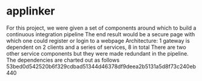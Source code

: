 # applinker
For this project, we were given a set of components around which to build a continuous integration pipeline
The end result would be a secure page with which one could register or login to a webpage
Architecture:
1 gateway is dependent on 2 clients and a series of services, 8 in total
There are two other service components but they were made redundant in the pipeline. The dependencies are charted out as follows
53bed0d542520b6f329cdbad51344d46378df9deea2b5131a5d8f73c240eb440
